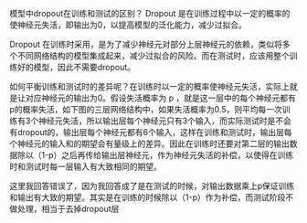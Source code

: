 

<!--
 * @version:
 * @Author:  StevenJokess https://github.com/StevenJokess
 * @Date: 2020-10-09 14:46:13
 * @LastEditors:  StevenJokess https://github.com/StevenJokess
 * @LastEditTime: 2020-10-09 14:46:15
 * @Description:
 * @TODO::
 * @Reference:https://my.oschina.net/u/4591990/blog/4504545
-->

 模型中dropout在训练和测试的区别？
Dropout 是在训练过程中以一定的概率的使神经元失活，即输出为0，以提高模型的泛化能力，减少过拟合。

Dropout 在训练时采用，是为了减少神经元对部分上层神经元的依赖，类似将多个不同网络结构的模型集成起来，减少过拟合的风险。而在测试时，应该用整个训练好的模型，因此不需要dropout。

如何平衡训练和测试时的差异呢？在训练时以一定的概率使神经元失活，实际上就是让对应神经元的输出为0。假设失活概率为 p ，就是这一层中的每个神经元都有p的概率失活，如下图的三层网络结构中，如果失活概率为0.5，则平均每一次训练有3个神经元失活，所以输出层每个神经元只有3个输入，而实际测试时是不会有dropout的，输出层每个神经元都有6个输入，这样在训练和测试时，输出层每个神经元的输入和的期望会有量级上的差异。因此在训练时还要对第二层的输出数据除以（1-p）之后再传给输出层神经元，作为神经元失活的补偿，以使得在训练时和测试时每一层输入有大致相同的期望。

这里我回答错误了，因为我回答成了是在测试的时候，对输出数据乘上p保证训练和输出有大致的期望。其实是在训练的时候除以（1-p）作为补偿，而测试阶段不做处理，相当于去掉dropout层
